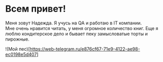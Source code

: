 # Всем привет!
Меня зовут Надежда. Я учусь на QA и работаю в IT компании.\
Мне очень нравится читать, у меня огромное количество книг. Еще я люблю кондитерское дело и бывает пеку замысловатые торты и пирожные.

!(Мой пес)[https://web-telegram.ru/e876cf67-71e9-4122-ae98-ec0198e5d407]